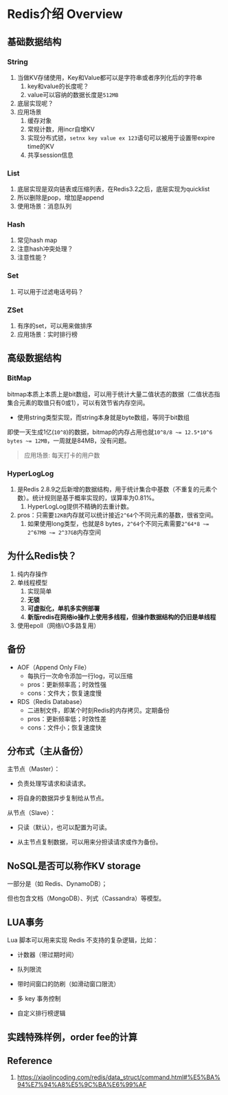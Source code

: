 # Redis介绍 Overview

## 基础数据结构

### String

1. 当做KV存储使用，Key和Value都可以是字符串或者序列化后的字符串
   1. key和value的长度呢？
   1. value可以容纳的数据长度是`512MB`
2. 底层实现呢？
3. 应用场景
   1. 缓存对象
   2. 常规计数，用incr自增KV
   3. 实现分布式锁，`setnx key value ex 123`语句可以被用于设置带expire time的KV
   4. 共享session信息


### List

1. 底层实现是双向链表或压缩列表，在Redis3.2之后，底层实现为quicklist
2. 所以删除是pop，增加是append
3. 使用场景：消息队列

### Hash

1. 常见hash map
2. 注意hash冲突处理？
3. 注意性能？

### Set

1. 可以用于过滤电话号码？

### ZSet

1. 有序的set，可以用来做排序
1. 应用场景：实时排行榜

## 高级数据结构

### BitMap

bitmap本质上本质上是bit数组，可以用于统计大量二值状态的数据（二值状态指集合元素的取值只有0或1），可以有效节省内存空间。

- 使用string类型实现，而string本身就是byte数组，等同于bit数组

即使一天生成1亿(`10^8`)的数据，bitmap的内存占用也就`10^8/8 ~= 12.5*10^6 bytes ~= 12MB`，一周就是84MB，没有问题。

> 应用场景: 每天打卡的用户数

### HyperLogLog

1. 是Redis 2.8.9之后新增的数据结构，用于统计集合中基数（不重复的元素个数）。统计规则是基于概率实现的，误算率为0.81%。
   1. HyperLogLog提供不精确的去重计数。
2. pros：只需要`12KB`内存就可以统计接近`2^64`个不同元素的基数，很省空间。
   1. 如果使用long类型，也就是8 bytes，`2^64`个不同元素需要`2^64*8 ~= 2^67MB ~= 2^37GB`内存空间

## 为什么Redis快？

1. 纯内存操作
2. 单线程模型
   1. 实现简单
   2. **无锁**
   3. **可虚拟化，单机多实例部署**
   4. **新版redis在网络io操作上使用多线程，但操作数据结构的仍旧是单线程**
3. 使用epoll（网络I/O多路复用）

## 备份

- AOF（Append Only File）
    - 每执行一次命令添加一行log，可以压缩
    - pros：更新频率高；时效性强
    - cons：文件大；恢复速度慢
- RDS（Redis Database）
    - 二进制文件，即某个时刻Redis的内存拷贝。定期备份
    - pros：更新频率低；时效性差
    - cons：文件小；恢复速度快

## 分布式（主从备份）

主节点（Master）：

-   负责处理写请求和读请求。

-   将自身的数据异步复制给从节点。

从节点（Slave）：

-   只读（默认），也可以配置为可读。

-   从主节点复制数据，可以用来分担读请求或作为备份。

## NoSQL是否可以称作KV storage

一部分是（如 Redis、DynamoDB）；

但也包含文档（MongoDB）、列式（Cassandra）等模型。

## LUA事务

Lua 脚本可以用来实现 Redis 不支持的复杂逻辑，比如：

-   计数器（带过期时间）

-   队列限流

-   带时间窗口的防刷（如滑动窗口限流）

-   多 key 事务控制

-   自定义排行榜逻辑

## 实践特殊样例，order fee的计算

## Reference

1. https://xiaolincoding.com/redis/data_struct/command.html#%E5%BA%94%E7%94%A8%E5%9C%BA%E6%99%AF

